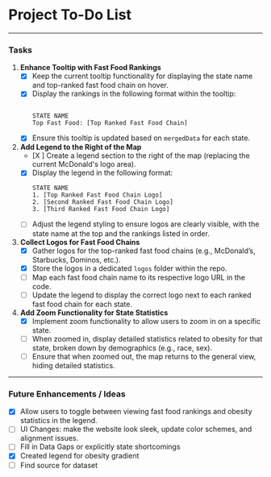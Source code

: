 # Project To-Do List
---

### Tasks

1. **Enhance Tooltip with Fast Food Rankings**
   - [X] Keep the current tooltip functionality for displaying the state name and top-ranked fast food chain on hover.
   - [X] Display the rankings in the following format within the tooltip:
     ```

     STATE NAME
     Top Fast Food: [Top Ranked Fast Food Chain]
     ```
   - [X] Ensure this tooltip is updated based on `mergedData` for each state.

2. **Add Legend to the Right of the Map**
   - [X ] Create a legend section to the right of the map (replacing the current McDonald's logo area).
   - [X] Display the legend in the following format:
     ```
     STATE NAME
     1. [Top Ranked Fast Food Chain Logo]
     2. [Second Ranked Fast Food Chain Logo]
     3. [Third Ranked Fast Food Chain Logo]
     ```
   - [ ] Adjust the legend styling to ensure logos are clearly visible, with the state name at the top and the rankings listed in order.

3. **Collect Logos for Fast Food Chains**
   - [X] Gather logos for the top-ranked fast food chains (e.g., McDonald’s, Starbucks, Dominos, etc.).
   - [X] Store the logos in a dedicated `logos` folder within the repo.
   - [ ] Map each fast food chain name to its respective logo URL in the code.
   - [ ] Update the legend to display the correct logo next to each ranked fast food chain for each state.

4. **Add Zoom Functionality for State Statistics**
   - [X] Implement zoom functionality to allow users to zoom in on a specific state.
   - [ ] When zoomed in, display detailed statistics related to obesity for that state, broken down by demographics (e.g., race, sex).
   - [ ] Ensure that when zoomed out, the map returns to the general view, hiding detailed statistics.

---

### Future Enhancements / Ideas

- [X] Allow users to toggle between viewing fast food rankings and obesity statistics in the legend.
- [ ] UI Changes: make the website look sleek, update color schemes, and alignment issues.
- [ ] Fill in Data Gaps or explicitly state shortcomings
- [X] Created legend for obesity gradient
- [ ] Find source for dataset
